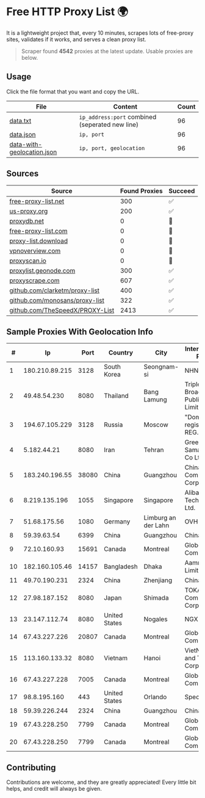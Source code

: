 
# Free HTTP Proxy List 🌍

It is a lightweight project that, every 10 minutes, scrapes lots of free-proxy sites, validates if it works, and serves a clean proxy list.


> Scraper found **4542** proxies at the latest update. Usable proxies are below.

## Usage

Click the file format that you want and copy the URL.


|File|Content|Count|
|----|-------|-----|
|[data.txt](https://raw.githubusercontent.com/themiralay/Proxy-List-World/master/data.txt)|`ip_address:port` combined (seperated new line)|96|
|[data.json](https://raw.githubusercontent.com/themiralay/Proxy-List-World/master/data.json)|`ip, port`|96|
|[data-with-geolocation.json](https://raw.githubusercontent.com/themiralay/Proxy-List-World/master/data-with-geolocation.json)|`ip, port, geolocation`|96|

## Sources

|Source|Found Proxies|Succeed|
|------|-------------|-------|
|[free-proxy-list.net](https://free-proxy-list.net)|300|✅|
|[us-proxy.org](https://www.us-proxy.org)|200|✅|
|[proxydb.net](http://proxydb.net)|0|🚫|
|[free-proxy-list.com](https://free-proxy-list.com/?page=&port=&type%5B%5D=http&type%5B%5D=https&up_time=0&search=Search)|0|🚫|
|[proxy-list.download](https://www.proxy-list.download/HTTP)|0|🚫|
|[vpnoverview.com](https://vpnoverview.com/privacy/anonymous-browsing/free-proxy-servers)|0|🚫|
|[proxyscan.io](https://www.proxyscan.io)|0|🚫|
|[proxylist.geonode.com](https://proxylist.geonode.com/api/proxy-list?limit=300&page=1&sort_by=lastChecked&sort_type=desc&protocols=http,https)|300|✅|
|[proxyscrape.com](https://api.proxyscrape.com/v2/?request=displayproxies&protocol=http&timeout=10000&country=all&ssl=all&anonymity=all)|607|✅|
|[github.com/clarketm/proxy-list](https://raw.githubusercontent.com/clarketm/proxy-list/master/proxy-list-raw.txt)|400|✅|
|[github.com/monosans/proxy-list](https://raw.githubusercontent.com/monosans/proxy-list/main/proxies/http.txt)|322|✅|
|[github.com/TheSpeedX/PROXY-List](https://raw.githubusercontent.com/TheSpeedX/PROXY-List/master/http.txt)|2413|✅|


## Sample Proxies With Geolocation Info

|#|Ip|Port|Country|City|Internet Service Provider|
|-|--|----|-------|----|-------------------------|
|1|180.210.89.215|3128|South Korea|Seongnam-si|NHNCLOUD|
|2|49.48.54.230|8080|Thailand|Bang Lamung|Triple T Broadband Public Company Limited|
|3|194.67.105.229|3128|Russia|Moscow|"Domain names registrar REG.RU", Ltd|
|4|5.182.44.21|8080|Iran|Tehran|Green Web Samaneh Novin Co Ltd|
|5|183.240.196.55|38080|China|Guangzhou|China Mobile Communications Corporation|
|6|8.219.135.196|1055|Singapore|Singapore|Alibaba (US) Technology Co., Ltd.|
|7|51.68.175.56|1080|Germany|Limburg an der Lahn|OVH SAS|
|8|59.39.63.54|6399|China|Guangzhou|Chinanet|
|9|72.10.160.93|15691|Canada|Montreal|GloboTech Communications|
|10|182.160.105.46|14157|Bangladesh|Dhaka|Aamra Networks Limited|
|11|49.70.190.231|2324|China|Zhenjiang|Chinanet|
|12|27.98.187.152|8080|Japan|Shimada|TOKAI Communications Corporation|
|13|23.147.112.74|8080|United States|Nogales|NGX Networks|
|14|67.43.227.226|20807|Canada|Montreal|GloboTech Communications|
|15|113.160.133.32|8080|Vietnam|Hanoi|VietNam Post and Telecom Corporation|
|16|67.43.227.228|7005|Canada|Montreal|GloboTech Communications|
|17|98.8.195.160|443|United States|Orlando|Spectrum|
|18|59.39.226.244|2324|China|Guangzhou|Chinanet|
|19|67.43.228.250|7799|Canada|Montreal|GloboTech Communications|
|20|67.43.228.250|7799|Canada|Montreal|GloboTech Communications|



## Contributing

Contributions are welcome, and they are greatly appreciated! Every
little bit helps, and credit will always be given.

